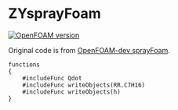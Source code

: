# ZYsprayFoam

[![OpenFOAM version](https://img.shields.io/badge/OpenFOAM-7-brightgreen)](https://github.com/OpenFOAM/OpenFOAM-7)

Original code is from [OpenFOAM-dev sprayFoam](https://github.com/OpenFOAM/OpenFOAM-dev/tree/master/applications/solvers/lagrangian/sprayFoam).

```
functions
{
    #includeFunc Qdot
    #includeFunc writeObjects(RR.C7H16)
    #includeFunc writeObjects(h)
}
```